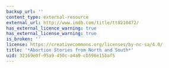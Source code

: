 ```yaml
---
backup_url: ''
content_type: external-resource
external_url: http://www.imdb.com/title/tt0210472/
has_external_licence_warning: true
has_external_license_warning: true
is_broken: ''
license: https://creativecommons.org/licenses/by-nc-sa/4.0/
title: '*Abortion Stories from North and South*'
uid: 32169e0f-95a9-450c-a4a9-cb596e15baf5
---
```

